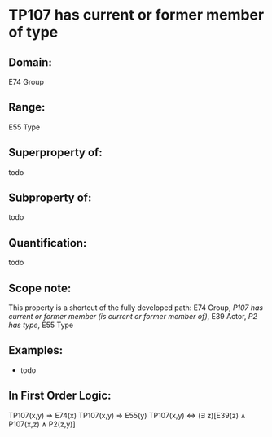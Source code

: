 # TP107 has current or former member of type

## Domain: 

E74 Group

## Range: 

E55 Type

## Superproperty of: 

todo

## Subproperty of: 

todo

## Quantification: 

todo

## Scope note: 

This property is a shortcut of the fully developed path: E74 Group, _P107 has current or former member (is current or former member of)_, E39 Actor, _P2 has type_, E55 Type

## Examples: 

* todo

## In First Order Logic: 

TP107(x,y) ⇒ E74(x)
TP107(x,y) ⇒ E55(y)
TP107(x,y) ⇔ (∃ z)[E39(z) ∧ P107(x,z) ∧ P2(z,y)]

